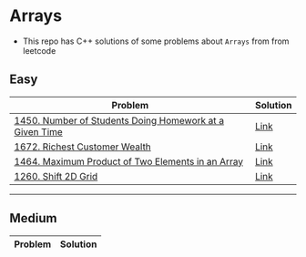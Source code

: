 # Arrays
- This repo has C++ solutions of some problems about `Arrays` from from leetcode
## Easy
|Problem|Solution|
|-------|--------|
|[1450. Number of Students Doing Homework at a Given Time](https://leetcode.com/problems/number-of-students-doing-homework-at-a-given-time/)|[Link](1450-Number_of_students_doing_homework_at_Given_time.cpp)|
|[1672. Richest Customer Wealth](https://leetcode.com/problems/richest-customer-wealth/)|[Link](1672-Richest_Customer_wealth.cpp)|
|[1464. Maximum Product of Two Elements in an Array](https://leetcode.com/problems/maximum-product-of-two-elements-in-an-array/)|[Link](1464-Maximum_product_of_two_elements_in_an_array.cpp)|
|[1260. Shift 2D Grid](https://leetcode.com/problems/shift-2d-grid/)|[Link](1260-Shift_2d_grid.cpp)|

---

## Medium
|Problem|Solution|
|-------|--------|
